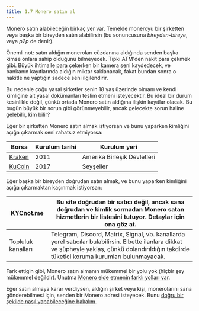 ```yaml
---
title: 1.7 Monero satın al
---
```


Monero satın alabileceğin birkaç yer var.  Temelde moneroyu bir
şirketten veya başka bir bireyden satın alabilirsin (bu sonuncusuna
_bireyden-bireye_, veya _p2p_ de denir).

Önemli not: satın aldığın moneroları cüzdanına aldığında senden başka
kimse onlara sahip olduğunu bilmeyecek.  Tıpkı ATM'den nakit para
çekmek gibi.  Büyük ihtimalle para çekerken bir kamera seni
kaydedecek, ve bankanın kayıtlarında aldığın miktar saklanacak, fakat
bundan sonra o nakitle ne yaptığın sadece seni ilgilendirir.

Bu nedenle çoğu yasal şirketler senin 18 yaş üzerinde olmanı ve kendi
kimliğine ait yasal dokümanları teslim etmeni isteyecektir.  Bu ideal
bir durum kesinlikle değil, çünkü ortada Monero satın aldığına ilişkin
kayıtlar olacak.  Bu bugün büyük bir sorun gibi görünmeyebilir, ancak
gelecekte sorun haline gelebilir, kim bilir?

Eğer bir şirketten Monero satın almak istiyorsan ve bunu yaparken
kimliğini açığa çıkarmak seni rahatsız etmiyorsa:

| Borsa                             | Kurulum tarihi | Kurulum yeri                |
|-----------------------------------|----------------|-----------------------------|
| [Kraken](https://www.kraken.com/) | 2011           | Amerika Birleşik Devletleri |
| [KuCoin](https://www.kucoin.com/) | 2017           | Seyşeller                   |

Eğer başka bir bireyden doğrudan satın almak, ve bunu yaparken
kimliğini açığa çıkarmaktan kaçınmak istiyorsan:

| [KYCnot.me](https://kycnot.me/) | Bu site doğrudan bir satıcı değil, ancak sana doğrudan ve kimlik sormadan Monero satan hizmetlerin bir listesini tutuyor.  Detaylar için ona göz at.                                                |
|---------------------------------|-----------------------------------------------------------------------------------------------------------------------------------------------------------------------------------------------------|
| Topluluk kanalları              | Telegram, Discord, Matrix, Signal, vb. kanallarda yerel satıcılar bulabilirsin.  Elbette ilanlara dikkat ve şüpheyle yaklaş, çünkü dolandırıldığın takdirde tüketici koruma kurumları bulunmayacak. |

Fark ettigin gibi, Monero satın almanın mükemmel bir yolu yok (hiçbir
şey mükemmel değildir).  Unutma [Monero elde etmenin farklı yolları
var](1.06_getting_monero.md).

Eğer satın almaya karar verdiysen, aldığın şirket veya kişi,
monerolarını sana gönderebilmesi için, senden bir Monero adresi
isteyecek.  Bunu [doğru bir şekilde nasıl yapabileceğine
bakalım](1.11_receive_monero.md).

